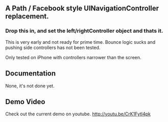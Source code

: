 
## A Path / Facebook style UINavigationController replacement.
### Drop this in, and set the left/rightController object and thats it.

This is very early and not ready for prime time. Bounce logic sucks and pushing side controllers has not been tested.

Only tested on iPhone with controllers narrower than the screen.

## Documentation

None, it's not done yet.

## Demo Video

Check out the current demo on youtube.
http://youtu.be/CrK1Fytl4pk